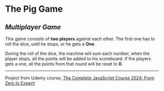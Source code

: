 # The Pig Game

## *Multiplayer Game*

This game consists of **two players** against each other. The first one has to roll the dice, until he stops, or he gets a **One**.

During the roll of the dice, the machine will sum each number, when the player stops, all the points will be added to his scoreboard.
If the players gets a one, all the points from that round will be reset to **0**.









---------------------------------------------------------------------------------
Project from Udemy course; [The Complete JavaScript Course 2024: From Zero to Expert!](https://www.udemy.com/course/the-complete-javascript-course/)
